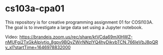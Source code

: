 # cs103a-cpa01
This repository is for creative programming assignment 01 for COSI103A.
The goal is to investigate a large data set using a Jupyter notebook.

Video: https://brandeis.zoom.us/rec/share/ktVCda69mXlHWZ-nMUFgj2TxGkAlpjytjo_8gpv9BQyZWjrNNzlYQ4hyDikvbTCN.766IeVbJ8pQRy_xI?startTime=1646978832000 
